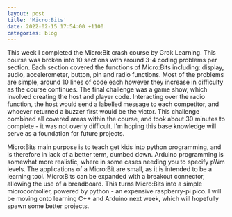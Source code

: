 ```yaml
---
layout: post
title: 'Micro:Bits'
date: 2022-02-15 17:54:00 +1100
categories: blog
---
```


This week I completed the Micro:Bit crash course by Grok Learning. This course was broken into 10 sections with around 3-4 coding problems per section. Each section covered the functions of Micro:Bits including: display, audio, accelerometer, button, pin and radio functions. Most of the problems are simple, around 10 lines of code each however they increase in difficulty as the course continues. The final challenge was a game show, which involved creating the host and player code. Interacting over the radio function, the host would send a labelled message to each competitor, and whoever returned a buzzer first would be the victor. This challenge combined all covered areas within the course, and took about 30 minutes to complete - it was not overly difficult. I'm hoping this base knowledge will serve as a foundation for future projects. 

Micro:Bits main purpose is to teach get kids into python programming, and is therefore in lack of a better term, dumbed down. Arduino programming is somewhat more realistic, where in some cases needing you to specify pWm levels. The applications of a Micro:Bit are small, as it is intended to be a learning tool. Micro:Bits can be expanded with a breakout connector, allowing the use of a breadboard. This turns Micro:Bits into a simple microcontroller, powered by python - an expensive raspberry-pi pico. I will be moving onto learning C++ and Arduino next week, which will hopefully spawn some better projects. 
